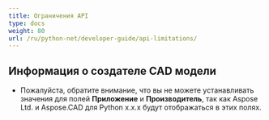 ```yaml
---
title: Ограничения API
type: docs
weight: 80
url: /ru/python-net/developer-guide/api-limitations/
---
```


## **Информация о создателе CAD модели**
- Пожалуйста, обратите внимание, что вы не можете устанавливать значения для полей **Приложение** и **Производитель**, так как Aspose Ltd. и Aspose.CAD для Python x.x.x будут отображаться в этих полях.
